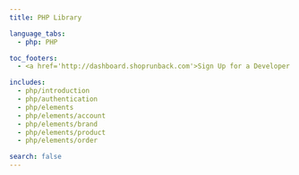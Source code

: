 ```yaml
---
title: PHP Library

language_tabs:
  - php: PHP

toc_footers:
  - <a href='http://dashboard.shoprunback.com'>Sign Up for a Developer Key</a>

includes:
  - php/introduction
  - php/authentication
  - php/elements
  - php/elements/account
  - php/elements/brand
  - php/elements/product
  - php/elements/order

search: false
---
```



